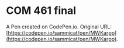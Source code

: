 # COM 461 final

A Pen created on CodePen.io. Original URL: [https://codepen.io/sammicat/pen/MWKarpp](https://codepen.io/sammicat/pen/MWKarpp).

